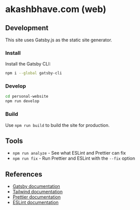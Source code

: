 # akashbhave.com (web) 

## Development

This site uses Gatsby.js as the static site generator.

### Install

Install the Gatsby CLI:

```sh
npm i --global gatsby-cli
```

### Develop

```sh
cd personal-website
npm run develop
```

### Build

Use `npm run build` to build the site for production.


## Tools

- `npm run analyze` - See what ESLint and Prettier can fix
- `npm run fix` - Run Prettier and ESLint with the `--fix` option



## References

- [Gatsby documentation](https://www.gatsbyjs.org/docs/)
- [Tailwind documentation](https://tailwindcss.com/docs/what-is-tailwind/)
- [Prettier documentation](https://prettier.io/docs/en/index.html)
- [ESLint documentation](https://eslint.org/docs/user-guide/configuring)
